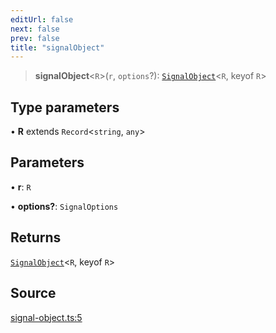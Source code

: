 ```yaml
---
editUrl: false
next: false
prev: false
title: "signalObject"
---
```


> **signalObject**\<`R`\>(`r`, `options`?): [`SignalObject`](../interfaces/SignalObject.md)\<`R`, keyof `R`\>

## Type parameters

• **R** extends `Record`\<`string`, `any`\>

## Parameters

• **r**: `R`

• **options?**: `SignalOptions`

## Returns

[`SignalObject`](../interfaces/SignalObject.md)\<`R`, keyof `R`\>

## Source

[signal-object.ts:5](https://github.com/nodenogg-in/alpha-p2p/blob/aa60360/packages/statekit/src/signal-object.ts#L5)
